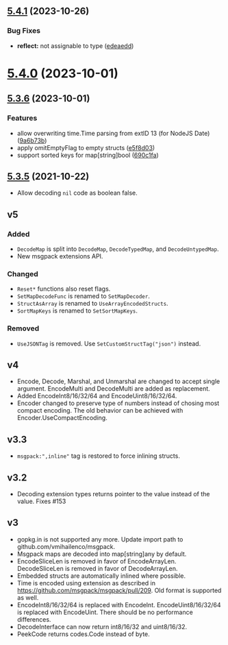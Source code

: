 ## [5.4.1](https://github.com/vmihailenco/msgpack/compare/v5.4.0...v5.4.1) (2023-10-26)


### Bug Fixes

* **reflect:** not assignable to type ([edeaedd](https://github.com/vmihailenco/msgpack/commit/edeaeddb2d51868df8c6ff2d8a218b527aeaf5fd))



# [5.4.0](https://github.com/vmihailenco/msgpack/compare/v5.3.6...v5.4.0) (2023-10-01)



## [5.3.6](https://github.com/vmihailenco/msgpack/compare/v5.3.5...v5.3.6) (2023-10-01)


### Features

* allow overwriting time.Time parsing from extID 13 (for NodeJS Date) ([9a6b73b](https://github.com/vmihailenco/msgpack/commit/9a6b73b3588fd962d568715f4375e24b089f7066))
* apply omitEmptyFlag to empty structs ([e5f8d03](https://github.com/vmihailenco/msgpack/commit/e5f8d03c0a1dd9cc571d648cd610305139078de5))
* support sorted keys for map[string]bool ([690c1fa](https://github.com/vmihailenco/msgpack/commit/690c1fab9814fab4842295ea986111f49850d9a4))



## [5.3.5](https://github.com/vmihailenco/msgpack/compare/v5.3.4...v5.3.5) (2021-10-22)

- Allow decoding `nil` code as boolean false.

## v5

### Added

- `DecodeMap` is split into `DecodeMap`, `DecodeTypedMap`, and `DecodeUntypedMap`.
- New msgpack extensions API.

### Changed

- `Reset*` functions also reset flags.
- `SetMapDecodeFunc` is renamed to `SetMapDecoder`.
- `StructAsArray` is renamed to `UseArrayEncodedStructs`.
- `SortMapKeys` is renamed to `SetSortMapKeys`.

### Removed

- `UseJSONTag` is removed. Use `SetCustomStructTag("json")` instead.

## v4

- Encode, Decode, Marshal, and Unmarshal are changed to accept single argument. EncodeMulti and
  DecodeMulti are added as replacement.
- Added EncodeInt8/16/32/64 and EncodeUint8/16/32/64.
- Encoder changed to preserve type of numbers instead of chosing most compact encoding. The old
  behavior can be achieved with Encoder.UseCompactEncoding.

## v3.3

- `msgpack:",inline"` tag is restored to force inlining structs.

## v3.2

- Decoding extension types returns pointer to the value instead of the value. Fixes #153

## v3

- gopkg.in is not supported any more. Update import path to github.com/vmihailenco/msgpack.
- Msgpack maps are decoded into map[string]any by default.
- EncodeSliceLen is removed in favor of EncodeArrayLen. DecodeSliceLen is removed in favor of
  DecodeArrayLen.
- Embedded structs are automatically inlined where possible.
- Time is encoded using extension as described in https://github.com/msgpack/msgpack/pull/209. Old
  format is supported as well.
- EncodeInt8/16/32/64 is replaced with EncodeInt. EncodeUint8/16/32/64 is replaced with EncodeUint.
  There should be no performance differences.
- DecodeInterface can now return int8/16/32 and uint8/16/32.
- PeekCode returns codes.Code instead of byte.
